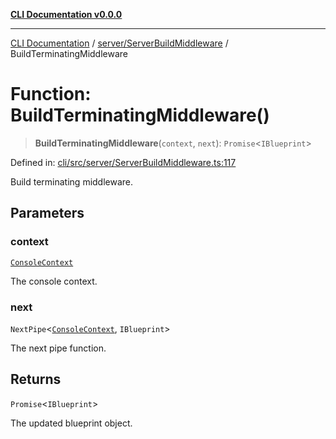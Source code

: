 [**CLI Documentation v0.0.0**](../../../README.md)

***

[CLI Documentation](../../../modules.md) / [server/ServerBuildMiddleware](../README.md) / BuildTerminatingMiddleware

# Function: BuildTerminatingMiddleware()

> **BuildTerminatingMiddleware**(`context`, `next`): `Promise`\<`IBlueprint`\>

Defined in: [cli/src/server/ServerBuildMiddleware.ts:117](https://github.com/stonemjs/cli/blob/9e518a2b8256b5ebc9e0e69a80ac84eb1fb59bf9/src/server/ServerBuildMiddleware.ts#L117)

Build terminating middleware.

## Parameters

### context

[`ConsoleContext`](../../../declarations/interfaces/ConsoleContext.md)

The console context.

### next

`NextPipe`\<[`ConsoleContext`](../../../declarations/interfaces/ConsoleContext.md), `IBlueprint`\>

The next pipe function.

## Returns

`Promise`\<`IBlueprint`\>

The updated blueprint object.

